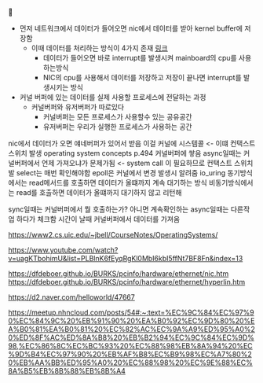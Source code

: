 
- 먼저 네트워크에서 데이터가 들어오면 nic에서 데이터를 받아 kernel buffer에 저장함
	- 이때 데이터를 처리하는 방식이 4가지 존재  [링크](https://dfdeboer.github.io/BURKS/pcinfo/hardware/ethernet/nic.htm)
		- 데이터가 들어오면 바로 interrupt를 발생시켜 mainboard의 cpu를 사용하는방식
		- NIC의 cpu를 사용해서 데이터를 저장하고 저장이 끝나면 interrupt를 발생시키는 방식
- 커널 버퍼에 있는 데이터를 실제 사용할 프로세스에 전달하는 과정
	- 커널버퍼와 유저버퍼가 따로있다
		- 커널버퍼는 모든 프로세스가 사용할수 있는 공유공간
		- 유저버퍼는 우리가 실행한 프로세스가 사용하는 공간

nic에서 데이터가 오면 얘네버퍼가 있어서 받음
이걸 커널에 시스템콜 <- 이떄 컨택스트 스위치 발생 operating system concepts p.494
커널버퍼에 쌓음
async일때는 커널버퍼에서 언제 가져오냐가 문제가됨 <- system call 이 필요하므로 컨택스트 스위치 발
	select는 매번 확인해야함
	epoll은 커널에서 변경 발생시 알려줌
	io_uring
동기방식에서는 read메서드를 호출하면 데이터가 올떄까지 계속 대기하는 방식
비동기방식에서는 read를 호출하면 데이터가 올떄까지 대기하지 않고 리턴해

sync일때는 커널버퍼에서 뭘 호출하는가? 아니면 계속확인하는
async일때는 다른작업 하다가 체크함
 시간이 날때 커널버퍼에서 데이터를 가져옴


https://www2.cs.uic.edu/~jbell/CourseNotes/OperatingSystems/

https://www.youtube.com/watch?v=uagKTbohimU&list=PLBlnK6fEyqRgKl0MbI6kbI5ffNt7BF8Fn&index=13

https://dfdeboer.github.io/BURKS/pcinfo/hardware/ethernet/nic.htm
https://dfdeboer.github.io/BURKS/pcinfo/hardware/ethernet/hyperlin.htm

https://d2.naver.com/helloworld/47667

https://meetup.nhncloud.com/posts/54#:~:text=%EC%9C%84%EC%97%90%EC%84%9C%20%EB%91%90%20%EA%B0%92%EC%9D%80%20%EA%B0%81%EA%B0%81%20%EC%82%AC%EC%9A%A9%ED%95%A0%20%ED%8F%AC%ED%8A%B8%20%EB%B2%94%EC%9C%84%EC%9D%98,%EC%86%8C%EC%BC%93%20%EC%88%98%EB%8A%94%20%EC%9D%B4%EC%97%90%20%EB%AF%B8%EC%B9%98%EC%A7%80%20%EB%AA%BB%ED%95%A0%20%EC%88%98%20%EC%9E%88%EC%8A%B5%EB%8B%88%EB%8B%A4
